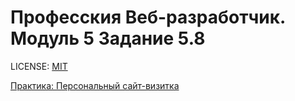 # Професския Веб-разработчик. Модуль 5 Задание 5.8

LICENSE: [MIT](./license.md)

[Практика: Персональный сайт-визитка](./index.html)
